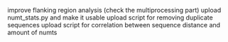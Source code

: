 improve flanking region analysis (check the multiprocessing part)
upload numt_stats.py and make it usable
upload script for removing duplicate sequences
upload script for correlation between sequence distance and amount of numts
